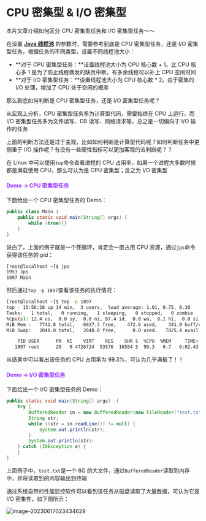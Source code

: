 # CPU 密集型 & I/O 密集型

本片文章介绍如何区分 CPU 密集型任务和 I/O 密集型任务～～

在设置 **[Java 线程池](../java/Java线程池.html)** 的参数时，需要参考到底是 CPU 密集型任务，还是 I/O 密集型任务，根据任务的不同类型，设置不同线程池大小：

- **对于 CPU 密集型任务：**设置线程池大小为 CPU 核心数 + 1。比 CPU 核心多 1 是为了防止线程偶发的缺页中断，有多余线程可以补上 CPU 空闲时间
- **对于 I/O 密集型任务：**设置线程池大小为 CPU 核心数 * 2。由于密集的 I/O 处理，增加了 CPU 处于空闲的概率

那么到底如何判断是 CPU 密集型任务，还是 I/O 密集型任务呢？

从宏观上分析，CPU 密集型任务多为计算型代码，需要始终在 CPU 上运行，而 I/O 密集型任务多为文件读写、DB 读写、网络请求等，总之是一切偏向于 I/O 操作的任务

上面的判断方法还是过于主观，比如如何判断是计算型代码呢？如何判断任务中更侧重于 I/O 操作呢？有没有一些硬性指标可以更加客观的去判断呢？？

在 Linux 中可以使用`top`命令查看进程的 CPU 占用率，如果一个进程大多数时候都是满载使用 CPU，那么可认为是 CPU 密集型；反之为 I/O 密集型

#### <font color=#9933FF>Demo -> CPU 密集型任务</font>

下面给出一个 CPU 密集型任务的 Demo：

```java
public class Main {
    public static void main(String[] args) {
        while (true){}
    }
}
```

说白了，上面的例子就是一个死循环，肯定会一直占用 CPU 资源，通过`jps`命令获得该任务的 pid：

```bash
[root@localhost ~]$ jps
1953 Jps
1897 Main
```

然后通过`top -p 1897`查看该任务的执行情况：

```bash
[root@localhost ~]$ top -p 1897
top - 15:56:28 up 14 min,  3 users,  load average: 1.01, 0.75, 0.38
Tasks:   1 total,   0 running,   1 sleeping,   0 stopped,   0 zombie
%Cpu(s): 12.4 us,  0.0 sy,  0.0 ni, 87.4 id,  0.0 wa,  0.1 hi,  0.0 si,  0.0 st
MiB Mem :   7741.8 total,   6927.3 free,    472.6 used,    341.9 buff/cache
MiB Swap:   2048.0 total,   2048.0 free,      0.0 used.   7025.4 avail Mem 

    PID USER      PR  NI    VIRT    RES    SHR S  %CPU  %MEM     TIME+ COMMAND                                                                           
   1897 root      20   0 4726724  53576  16584 S  99.3   0.7   6:02.43 java
```

从结果中可以看出该任务的 CPU 占用率为 99.3%，可认为几乎满载了！！

#### <font color=#9933FF>Demo -> I/O 密集型任务</font>

下面给出一个 I/O 密集型任务的 Demo：

```java
public static void main(String[] args)  {
    try {
        BufferedReader in = new BufferedReader(new FileReader("test.txt"), 1024);
        String str;
        while ((str = in.readLine()) != null) {
            System.out.println(str);
        }
        System.out.println(str);
    } catch (IOException e) {
    }
}
```

上面例子中，`test.txt`是一个 6G 的大文件，通过`BufferedReader`读取到内存中，并将读取到的内容输出到终端

通过系统自带的性能监控软件可以看到该任务从磁盘读取了大量数据，可认为它是 I/O 密集性，如下图所示：

![image-20230617023434629](https://cdn.jsdelivr.net/gh/LFool/new-image-hosting@master/20230617/0234351686940475ejfx0Pimage-20230617023434629.png)
